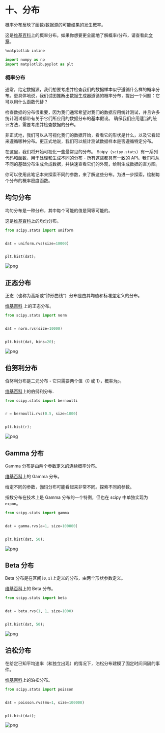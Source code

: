 
# 十、分布

概率分布反映了函数/数据源的可能结果的发生概率。

这是[维基百科](https://en.wikipedia.org/wiki/Probability_distribution)上的概率分布。如果你想要更全面地了解概率/分布，请查看此[文章](https://betterexplained.com/articles/a-brief-introduction-to-probability-statistics/)。

```python
%matplotlib inline

import numpy as np
import matplotlib.pyplot as plt
```

### 概率分布

通常，给定数据源，我们想要考虑并检查我们的数据样本似乎遵循什么样的概率分布。更具体地说，我们试图推断出数据生成器遵循的概率分布，提出一个问题：它可以用什么函数代替？

检查数据的分布很重要，因为我们通常希望对我们的数据应用统计测试，并且许多统计测试都带有关于它们所应用的数据分布的基本假设。 确保我们应用适当的统计方法，需要考虑并检查数据的分布。

非正式地，我们可以从可视化我们的数据开始，看看它的形状是什么，以及它看起来遵循哪种分布。更正式地说，我们可以统计测试数据样本是否遵循特定分布。

在这里，我们将开始可视化一些最常见的分布。 Scipy（`scipy.stats`）有一系列代码和函数，用于处理和生成不同的分布 - 所有这些都具有一致的 API。我们将从不同的基础分布生成合成数据，并快速查看它们的外观，绘制生成数据的直方图。

你可以使用此笔记本来探索不同的参数，来了解这些分布。为进一步探索，绘制每个分布的概率密度函数。

## 均匀分布

均匀分布是一种分布，其中每个可能的值是同等可能的。

这是[维基百科](https://en.wikipedia.org/wiki/Uniform_distribution_(continuous))上的均匀分布。

```python
from scipy.stats import uniform


dat = uniform.rvs(size=10000)


plt.hist(dat);
```


![png](img/10-Distributions_8_0.png)


## 正态分布

正态（也称为高斯或“钟形曲线”）分布是由其均值和标准差定义的分布。

[维基百科](https://en.wikipedia.org/wiki/Normal_distribution) 上的正态分布。

```python
from scipy.stats import norm


dat = norm.rvs(size=10000)


plt.hist(dat, bins=20);
```


![png](img/10-Distributions_13_0.png)


## 伯努利分布

伯努利分布是二元分布 - 它只需要两个值（0 或 1），概率为`p`。

[维基百科](https://en.wikipedia.org/wiki/Bernoulli_distribution)上的伯努利分布.


```python
from scipy.stats import bernoulli


r = bernoulli.rvs(0.5, size=1000)


plt.hist(r);
```


![png](img/10-Distributions_18_0.png)


## Gamma 分布

Gamma 分布是由两个参数定义的连续概率分布。

[维基百科](https://en.wikipedia.org/wiki/Gamma_distribution)上的 Gamma 分布。

给定不同的参数，伽玛分布可能看起来非常不同。探索不同的参数。

指数分布在技术上是 Gamma 分布的一个特例，但也在 scipy 中单独实现为`expon`。

```python
from scipy.stats import gamma


dat = gamma.rvs(a=1, size=100000)


plt.hist(dat, 50);
```


![png](img/10-Distributions_23_0.png)


## Beta 分布 


Beta 分布是在区间`[0,1]`上定义的分布，由两个形状参数定义。

[维基百科](https://en.wikipedia.org/wiki/Beta_distribution)上的 Beta 分布。

```python
from scipy.stats import beta


dat = beta.rvs(1, 1, size=1000)


plt.hist(dat, 50);
```


![png](img/10-Distributions_28_0.png)


## 泊松分布


在给定已知平均速率（和独立出现）的情况下，泊松分布建模了固定时间间隔的事件。


[维基百科](https://en.wikipedia.org/wiki/Poisson_distribution)上的泊松分布。


```python
from scipy.stats import poisson


dat = poisson.rvs(mu=1, size=100000)


plt.hist(dat);
```


![png](img/10-Distributions_33_0.png)


